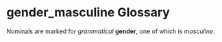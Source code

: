 # gender_masculine Glossary

Nominals are marked for *grammatical* **gender**, one of which is *masculine*.

